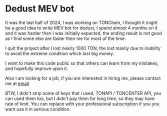 Dedust MEV bot
============

It was the last half of 2024, I was working on TONChain, I thought it might be a good idea to write MEV bot for dedust, I spend almost 
4 months on it and it was harder then I was iniitially expected, the ending result is not good as I find some else are faster then me for most of the time. 

I quit the project after I lost nearly 1000 TON, the lost mainly due to inability to avoid the extreme condition which lost big money. 

I want to make this code public so that others can learn from my mistakes, and hopefully improve upon it.



Also I am looking for a job, if you are interested in hiring me, please contact me at [email](mailto:cming.xu@gmail.com)

BTW, I didn't strip some of keys that i used, TONAPI / TONCENTER API, you can used them too, but I didn't pay them for long time, 
so they may have rate of limit. You can replace with your professional subscription if you you want use it in serious condition.


